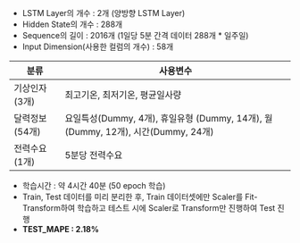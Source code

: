 * LSTM Layer의 개수 : 2개 (양방향 LSTM Layer)
* Hidden State의 개수 : 288개
* Sequence의 길이 : 2016개 (1일당 5분 간격 데이터 288개 * 일주일)
* Input Dimension(사용한 컬럼의 개수) : 58개

|분류|사용변수|
|---|---|
|기상인자 (3개) |최고기온, 최저기온, 평균일사량|
|달력정보 (54개) |요일특성(Dummy, 4개), 휴일유형 (Dummy, 14개), 월(Dummy, 12개), 시간(Dummy, 24개)|
|전력수요 (1개)|5분당 전력수요|

* 학습시간 : 약 4시간 40분 (50 epoch 학습)
* Train, Test 데이터를 미리 분리한 후, Train 데이터셋에만 Scaler를 Fit-Transform하여 학습하고 테스트 시에 Scaler로 Transform만 진행하여 Test 진행
* **TEST_MAPE : 2.18%**
